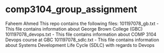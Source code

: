 # comp3104_group_assignment

Faheem Ahmed
This repo contains the following files:
101197078_gb.txt - This file contains information about George Brown College (GBC)
101197078_devops.txt - This file contains information about COMP 3104 Devops course at GBC
101197078_sdlc.txt - This file contains information about Systems Development Life Cycle (SDLC) with regards to Devops
